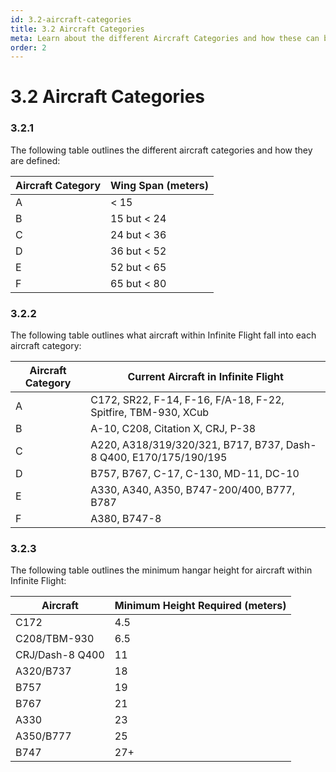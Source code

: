 ```yaml
---
id: 3.2-aircraft-categories
title: 3.2 Aircraft Categories
meta: Learn about the different Aircraft Categories and how these can be used in the Scenery Editor of Infinite Flight.
order: 2
---
```




# 3.2 Aircraft Categories

### 3.2.1

The following table outlines the different aircraft categories and how they are defined:

| Aircraft Category | Wing Span (meters) |
| ----------------- | ------------------ |
| A                 | < 15               |
| B                 | 15 but < 24        |
| C                 | 24 but < 36        |
| D                 | 36 but < 52        |
| E                 | 52 but < 65        |
| F                 | 65 but < 80        |



### 3.2.2

The following table outlines what aircraft within Infinite Flight fall into each aircraft category:

| Aircraft Category | Current Aircraft in Infinite Flight                          |
| ----------------- | ------------------------------------------------------------ |
| A                 | C172, SR22, F-14, F-16, F/A-18, F-22, Spitfire, TBM-930, XCub |
| B                 | A-10, C208, Citation X, CRJ, P-38                            |
| C                 | A220, A318/319/320/321, B717, B737, Dash-8 Q400, E170/175/190/195 |
| D                 | B757, B767, C-17, C-130, MD-11, DC-10                        |
| E                 | A330, A340, A350, B747-200/400, B777, B787                   |
| F                 | A380, B747-8                                                 |



### 3.2.3

The following table outlines the minimum hangar height for aircraft within Infinite Flight:

| Aircraft        | Minimum Height Required (meters) |
| --------------- | -------------------------------- |
| C172            | 4.5                              |
| C208/TBM-930    | 6.5                              |
| CRJ/Dash-8 Q400 | 11                               |
| A320/B737       | 18                               |
| B757            | 19                               |
| B767            | 21                               |
| A330            | 23                               |
| A350/B777       | 25                               |
| B747            | 27+                              |

